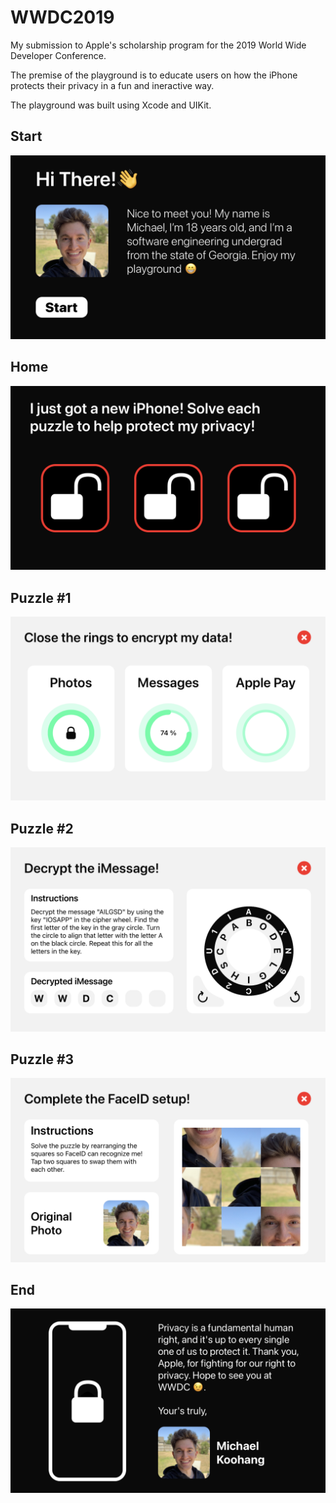 # WWDC2019
My submission to Apple's scholarship program for the 2019 World Wide Developer Conference.

The premise of the playground is to educate users on how the iPhone protects their privacy in a fun and ineractive way.

The playground was built using Xcode and UIKit.

## Start
![Start Screenshot](screenshots/wwdc-ss-1.png)

## Home
![Home Screenshot](screenshots/wwdc-ss-2.png)

## Puzzle #1
![Puzzle #1 Screenshot](screenshots/wwdc-ss-3.png)

## Puzzle #2
![Puzzle #2 Screenshot](screenshots/wwdc-ss-4.png)

## Puzzle #3
![Puzzle #3 Screenshot](screenshots/wwdc-ss-5.png)

## End
![End Screenshot](screenshots/wwdc-ss-6.png)